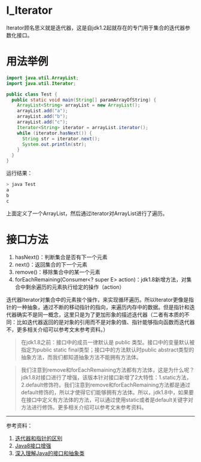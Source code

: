 # I_Iterator
Iterator顾名思义就是迭代器，这是自jdk1.2起就存在的专门用于集合的迭代器参数化接口。

# 用法举例

```java
import java.util.ArrayList;
import java.util.Iterator;

public class Test {
  public static void main(String[] paramArrayOfString) {
    ArrayList<String> arrayList = new ArrayList();
    arrayList.add("a");
    arrayList.add("b");
    arrayList.add("c");
    Iterator<String> iterator = arrayList.iterator();
    while (iterator.hasNext()) {
      String str = iterator.next();
      System.out.println(str);
    }
  }
}
```
运行结果：
```java
> java Test
a
b
c
```
上面定义了一个ArrayList，然后通过iterator对ArrayList进行了遍历。

# 接口方法
1. hasNext()：判断集合是否有下一个元素
2. next()：返回集合的下一个元素
3. remove()：移除集合中的某一个元素
4. forEachRemaining(Consumer<? super E> action)：jdk1.8新增方法，对集合中剩余遍历的元素执行给定的操作（action）

迭代器Iterator对集合中的元素挨个操作，来实现循环遍历。所以Iterator更像是指针的一种抽象，通过不断的移动指针的指向，来遍历内存中的数据。但是指针和迭代器确实不是同一概念，这里只是为了更加形象的描述迭代器（二者有本质的不同：比如迭代器返回的是对象的引用而不是对象的值、指针能够指向函数而迭代器不，更多相关介绍可以参考文末参考资料。）

> 在jdk1.8之前：接口中的成员一律默认是 public 类型。接口中的变量默认被指定为public static final类型；接口中的方法默认时public abstract类型的抽象方法，而我们都知道抽象方法不能拥有方法体。

> 我们注意到remove和forEachRemaining方法都有方法体，这是为什么呢？jdk1.8对接口进行了增强，该版本针对接口新增了2大特性：1.static方法，2.default修饰符。我们注意到remove和forEachRemaining方法都是通过default修饰的，所以才使得它们能够拥有方法体。所以，jdk1.8中，如果要在接口中定义有方法体的方法，可以通过使用static或者是default关键字对方法进行修饰。更多相关介绍可以参考文末参考资料。

---

参考资料：

1. [迭代器和指针的区别](https://www.zhihu.com/question/54047747 "迭代器（iterator）和指针（pointer）区别在哪？")
2. [Java8接口增强](https://blog.csdn.net/Mr_dsw/article/details/83183191 "Java 8 特性——interface 中的 static 方法和 default 方法")
3. [深入理解Java的接口和抽象类](https://www.cnblogs.com/dolphin0520/p/3811437.html "https://www.cnblogs.com/dolphin0520/p/3811437.html")

